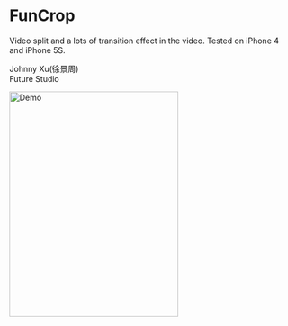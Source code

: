 # FunCrop
Video split and a lots of transition effect in the video. Tested on iPhone 4 and iPhone 5S.
  
Johnny Xu(徐景周)  
Future Studio  

<img src="https://github.com/xujingzhou/FunCrop/blob/master/Resource/Demo/EN_640x960_1.png" width = "300" height = "400" alt="Demo" align=center />
